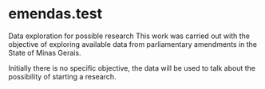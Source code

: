 # emendas.test
Data exploration for possible research
This work was carried out with the objective of exploring available data from parliamentary amendments in the State of Minas Gerais.

Initially there is no specific objective, the data will be used to talk about the possibility of starting a research.

